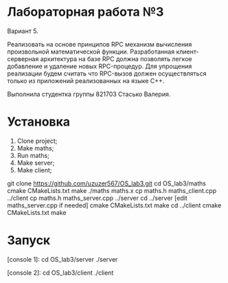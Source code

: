 # Лабораторная работа №3

Вариант 5.

Реализовать на основе принципов RPC механизм вычисления произвольной математической функции. Разработанная клиент-серверная архитектура на базе RPC должна позволять легкое добавление и удаление новых RPC-процедур. Для упрощения реализации будем считать что RPC-вызов должен осуществляться только из приложений реализованных на языке С++.

Выполнила студентка группы 821703 Стасько Валерия.

# Установка

1. Clone project;
2. Make maths;
3. Run maths;
4. Make server;
5. Make client;

git clone https://github.com/uzuzer567/OS_lab3.git
cd OS_lab3/maths
cmake CMakeLists.txt
make
./maths maths.x
cp maths.h maths_client.cpp ../client
cp maths.h maths_server.cpp ../server
cd ../server
[edit maths_server.cpp if needed]
cmake CMakeLists.txt
make
cd ../client
cmake CMakeLists.txt
make

# Запуск

[console 1]:
cd OS_lab3/server
./server

[console 2]:
cd OS_lab3/client
./client <hostmane>
